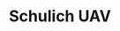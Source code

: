 ---
title: Schulich UAV
description: 
bg_image: images/about/202021-group-council-1-banner.jpg
logo: images/teams/schulich-uav/schulich-uav.png
layout: team
subtitle: 
president:
  name: 
  title: 
  bio_img: "/images/teams/team-1.jpg"
  email: "schulichuav@gmail.com" 
social:
  website: 'https://calgaryuav.com/'
  facebook: 'https://www.facebook.com/schulichuav/'
  twitter: ''
  instagram: 'https://www.instagram.com/schulichuav/'
  linkedin: 'https://www.linkedin.com/company/schulich-uav/'
  youtube: ''

---